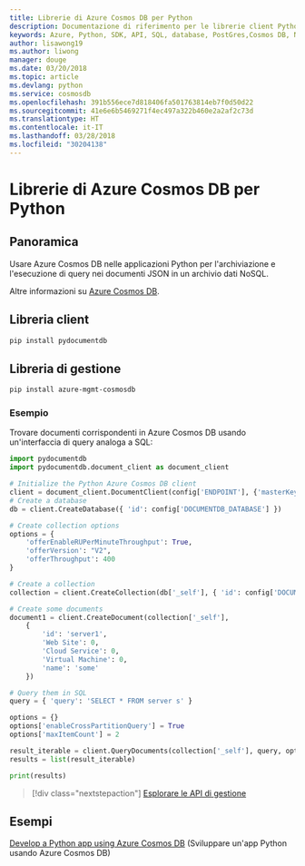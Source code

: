 ```yaml
---
title: Librerie di Azure Cosmos DB per Python
description: Documentazione di riferimento per le librerie client Python per Azure Cosmos DB
keywords: Azure, Python, SDK, API, SQL, database, PostGres,Cosmos DB, NoSQL
author: lisawong19
ms.author: liwong
manager: douge
ms.date: 03/20/2018
ms.topic: article
ms.devlang: python
ms.service: cosmosdb
ms.openlocfilehash: 391b556ece7d818406fa501763814eb7f0d50d22
ms.sourcegitcommit: 41e6e6b5469271f4ec497a322b460e2a2af2c73d
ms.translationtype: HT
ms.contentlocale: it-IT
ms.lasthandoff: 03/28/2018
ms.locfileid: "30204138"
---
```

# <a name="azure-cosmos-db-libraries-for-python"></a>Librerie di Azure Cosmos DB per Python

## <a name="overview"></a>Panoramica

Usare Azure Cosmos DB nelle applicazioni Python per l'archiviazione e l'esecuzione di query nei documenti JSON in un archivio dati NoSQL.

Altre informazioni su [Azure Cosmos DB](https://docs.microsoft.com/azure/cosmos-db/introduction).

## <a name="client-library"></a>Libreria client
 ```bash
pip install pydocumentdb
 ```

## <a name="management-library"></a>Libreria di gestione
```bash
pip install azure-mgmt-cosmosdb
```

### <a name="example"></a>Esempio

Trovare documenti corrispondenti in Azure Cosmos DB usando un'interfaccia di query analoga a SQL:

```python
import pydocumentdb
import pydocumentdb.document_client as document_client

# Initialize the Python Azure Cosmos DB client
client = document_client.DocumentClient(config['ENDPOINT'], {'masterKey': config['MASTERKEY']})
# Create a database
db = client.CreateDatabase({ 'id': config['DOCUMENTDB_DATABASE'] })

# Create collection options
options = {
    'offerEnableRUPerMinuteThroughput': True,
    'offerVersion': "V2",
    'offerThroughput': 400
}

# Create a collection
collection = client.CreateCollection(db['_self'], { 'id': config['DOCUMENTDB_COLLECTION'] }, options)

# Create some documents
document1 = client.CreateDocument(collection['_self'],
    { 
        'id': 'server1',
        'Web Site': 0,
        'Cloud Service': 0,
        'Virtual Machine': 0,
        'name': 'some' 
    })

# Query them in SQL
query = { 'query': 'SELECT * FROM server s' }    

options = {} 
options['enableCrossPartitionQuery'] = True
options['maxItemCount'] = 2

result_iterable = client.QueryDocuments(collection['_self'], query, options)
results = list(result_iterable)

print(results)
```
> [!div class="nextstepaction"]
> [Esplorare le API di gestione](/python/api/overview/azure/cosmosdb/management)

## <a name="samples"></a>Esempi

[Develop a Python app using Azure Cosmos DB](https://azure.microsoft.com/resources/samples/azure-cosmos-db-documentdb-python-getting-started/) (Sviluppare un'app Python usando Azure Cosmos DB)


